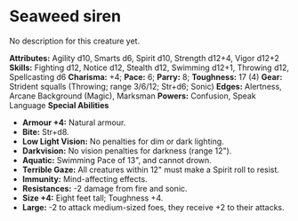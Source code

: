 # Seaweed siren

No description for this creature yet.

**Attributes:** Agility d10, Smarts d6, Spirit d10, Strength d12+4,
Vigor d12+2
**Skills:** Fighting d12, Notice d12, Stealth d12, Swimming d12+1,
Throwing d12, Spellcasting d6
**Charisma:** +4; **Pace:** 6; **Parry:** 8; **Toughness:** 17 (4)
**Gear:** Strident squalls (Throwing; range 3/6/12; Str+d6; Sonic)
**Edges:** Alertness, Arcane Background (Magic), Marksman
**Powers:** Confusion, Speak Language
**Special Abilities**

- **Armour +4:** Natural armour.
- **Bite:** Str+d8.
- **Low Light Vision:** No penalties for dim or dark lighting.
- **Darkvision:** No vision penalties for darkness (range 12").
- **Aquatic:** Swimming Pace of 13", and cannot drown.
- **Terrible Gaze:** All creatures within 12" must make a Spirit roll
to resist.
- **Immunity:** Mind-affecting effects.
- **Resistances:** -2 damage from fire and sonic.
- **Size +4:** Eight feet tall; Toughness +4.
- **Large:** -2 to attack medium-sized foes, they receive +2 to their
attacks.
